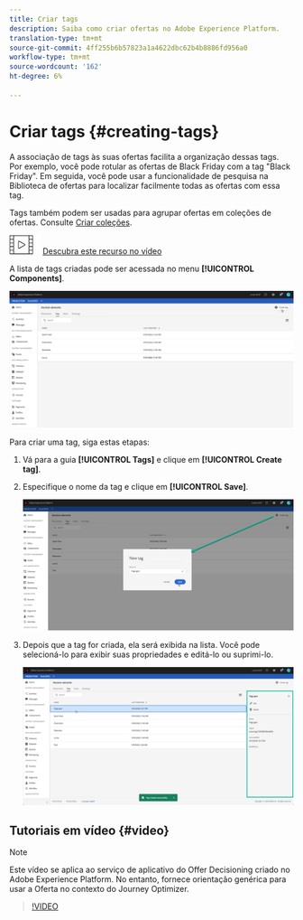 ```yaml
---
title: Criar tags
description: Saiba como criar ofertas no Adobe Experience Platform.
translation-type: tm+mt
source-git-commit: 4ff255b6b57823a1a4622dbc62b4b8886fd956a0
workflow-type: tm+mt
source-wordcount: '162'
ht-degree: 6%

---
```


# Criar tags {#creating-tags}

A associação de tags às suas ofertas facilita a organização dessas tags. Por exemplo, você pode rotular as ofertas de Black Friday com a tag &quot;Black Friday&quot;. Em seguida, você pode usar a funcionalidade de pesquisa na Biblioteca de ofertas para localizar facilmente todas as ofertas com essa tag.

Tags também podem ser usadas para agrupar ofertas em coleções de ofertas. Consulte [Criar coleções](../offer-library/creating-collections.md).

![](../assets/do-not-localize/how-to-video.png) [Descubra este recurso no vídeo](#video)

A lista de tags criadas pode ser acessada no menu **[!UICONTROL Components]**.

![](../assets/tags_list.png)

Para criar uma tag, siga estas etapas:

1. Vá para a guia **[!UICONTROL Tags]** e clique em **[!UICONTROL Create tag]**.

1. Especifique o nome da tag e clique em **[!UICONTROL Save]**.

   ![](../assets/tags_create.png)

1. Depois que a tag for criada, ela será exibida na lista. Você pode selecioná-lo para exibir suas propriedades e editá-lo ou suprimi-lo.

   ![](../assets/tags_created.png)

## Tutoriais em vídeo {#video}

>[!NOTE]
>
>Este vídeo se aplica ao serviço de aplicativo do Offer Decisioning criado no Adobe Experience Platform. No entanto, fornece orientação genérica para usar a Oferta no contexto do Journey Optimizer.

>[!VIDEO](https://video.tv.adobe.com/v/329374?quality=12)

